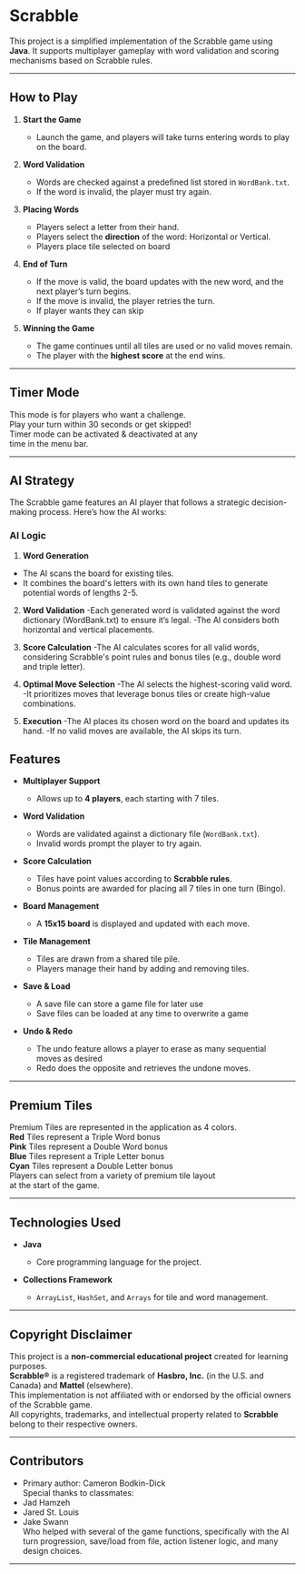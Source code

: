 # Scrabble 

This project is a simplified implementation of the Scrabble game using **Java**. It supports multiplayer gameplay with word validation and scoring mechanisms based on Scrabble rules.

---

## **How to Play**

1. **Start the Game**  
   - Launch the game, and players will take turns entering words to play on the board.

2. **Word Validation**  
   - Words are checked against a predefined list stored in `WordBank.txt`.
   - If the word is invalid, the player must try again.

3. **Placing Words**  
   - Players select a letter from their hand.
   - Players select the **direction** of the word: Horizontal or Vertical.
   - Players place tile selected on board

4. **End of Turn**  
   - If the move is valid, the board updates with the new word, and the next player’s turn begins.
   - If the move is invalid, the player retries the turn.
   - If player wants they  can skip

5. **Winning the Game**  
   - The game continues until all tiles are used or no valid moves remain.
   - The player with the **highest score** at the end wins.

---

## Timer Mode
This mode is for players who want a challenge.  
Play your turn within 30 seconds or get skipped!  
Timer mode can be activated & deactivated at any  
time in the menu bar.  
 

---

## AI Strategy
The Scrabble game features an AI player that follows a strategic decision-making process. Here’s how the AI works:

### AI Logic
1. **Word Generation**
- The AI scans the board for existing tiles.
- It combines the board's letters with its own hand tiles to generate potential words of lengths 2-5.

2. **Word Validation**
-Each generated word is validated against the word dictionary (WordBank.txt) to ensure it’s legal.
-The AI considers both horizontal and vertical placements.

3. **Score Calculation**
-The AI calculates scores for all valid words, considering Scrabble's point rules and bonus tiles (e.g., double word and triple letter).

4. **Optimal Move Selection**
-The AI selects the highest-scoring valid word.
-It prioritizes moves that leverage bonus tiles or create high-value combinations.

5. **Execution**
-The AI places its chosen word on the board and updates its hand.
-If no valid moves are available, the AI skips its turn.

## **Features**
- **Multiplayer Support**  
  - Allows up to **4 players**, each starting with 7 tiles.

- **Word Validation**  
  - Words are validated against a dictionary file (`WordBank.txt`).
  - Invalid words prompt the player to try again.
- **Score Calculation**  
  - Tiles have point values according to **Scrabble rules**.
  - Bonus points are awarded for placing all 7 tiles in one turn (Bingo).

- **Board Management**  
  - A **15x15 board** is displayed and updated with each move.

- **Tile Management**  
  - Tiles are drawn from a shared tile pile.
  - Players manage their hand by adding and removing tiles.

- **Save & Load**
    - A save file can store a game file for later use
    - Save files can be loaded at any time to overwrite a game

- **Undo & Redo**
    - The undo feature allows a player to erase as many sequential  
    moves as desired
    - Redo does the opposite and retrieves the undone moves.


---

## **Premium Tiles**
Premium Tiles are represented in the application as 4 colors.  
**Red** Tiles represent a Triple Word bonus  
**Pink** Tiles represent a Double Word bonus  
**Blue** Tiles represent a Triple Letter bonus  
**Cyan** Tiles represent a Double Letter bonus  
Players can select from a variety of premium tile layout  
at the start of the game.

---

## **Technologies Used**
- **Java**  
  - Core programming language for the project.

- **Collections Framework**  
  - `ArrayList`, `HashSet`, and `Arrays` for tile and word management.

---

## **Copyright Disclaimer**
This project is a **non-commercial educational project** created for learning purposes.  
**Scrabble®** is a registered trademark of **Hasbro, Inc.** (in the U.S. and Canada) and **Mattel** (elsewhere).  
This implementation is not affiliated with or endorsed by the official owners of the Scrabble game.  
All copyrights, trademarks, and intellectual property related to **Scrabble** belong to their respective owners.

---

## **Contributors**
 - Primary author: Cameron Bodkin-Dick  
Special thanks to classmates:  
 - Jad Hamzeh  
 - Jared St. Louis  
 - Jake Swann  
Who helped with several of the game functions, specifically with the AI turn progression,
save/load from file, action listener logic, and many design choices.  
---